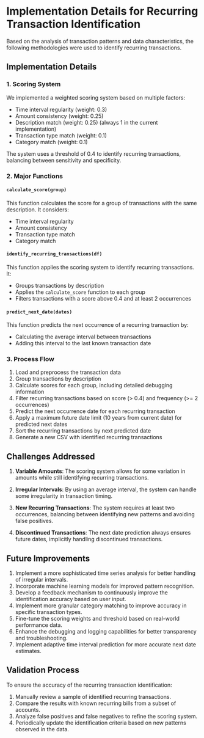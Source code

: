 # Implementation Details for Recurring Transaction Identification

Based on the analysis of transaction patterns and data characteristics, the following methodologies were used to identify recurring transactions.

## Implementation Details

### 1. Scoring System
We implemented a weighted scoring system based on multiple factors:
- Time interval regularity (weight: 0.3)
- Amount consistency (weight: 0.25)
- Description match (weight: 0.25) (always 1 in the current implementation)
- Transaction type match (weight: 0.1)
- Category match (weight: 0.1)

The system uses a threshold of 0.4 to identify recurring transactions, balancing between sensitivity and specificity.

### 2. Major Functions

#### `calculate_score(group)`
This function calculates the score for a group of transactions with the same description. It considers:
- Time interval regularity
- Amount consistency
- Transaction type match
- Category match

#### `identify_recurring_transactions(df)`
This function applies the scoring system to identify recurring transactions. It:
- Groups transactions by description
- Applies the `calculate_score` function to each group
- Filters transactions with a score above 0.4 and at least 2 occurrences

#### `predict_next_date(dates)`
This function predicts the next occurrence of a recurring transaction by:
- Calculating the average interval between transactions
- Adding this interval to the last known transaction date

### 3. Process Flow
1. Load and preprocess the transaction data
2. Group transactions by description
3. Calculate scores for each group, including detailed debugging information
4. Filter recurring transactions based on score (> 0.4) and frequency (>= 2 occurrences)
5. Predict the next occurrence date for each recurring transaction
6. Apply a maximum future date limit (10 years from current date) for predicted next dates
7. Sort the recurring transactions by next predicted date
8. Generate a new CSV with identified recurring transactions

## Challenges Addressed

1. **Variable Amounts**: The scoring system allows for some variation in amounts while still identifying recurring transactions.

2. **Irregular Intervals**: By using an average interval, the system can handle some irregularity in transaction timing.

3. **New Recurring Transactions**: The system requires at least two occurrences, balancing between identifying new patterns and avoiding false positives.

4. **Discontinued Transactions**: The next date prediction always ensures future dates, implicitly handling discontinued transactions.

## Future Improvements

1. Implement a more sophisticated time series analysis for better handling of irregular intervals.
2. Incorporate machine learning models for improved pattern recognition.
3. Develop a feedback mechanism to continuously improve the identification accuracy based on user input.
4. Implement more granular category matching to improve accuracy in specific transaction types.
5. Fine-tune the scoring weights and threshold based on real-world performance data.
6. Enhance the debugging and logging capabilities for better transparency and troubleshooting.
7. Implement adaptive time interval prediction for more accurate next date estimates.

## Validation Process

To ensure the accuracy of the recurring transaction identification:
1. Manually review a sample of identified recurring transactions.
2. Compare the results with known recurring bills from a subset of accounts.
3. Analyze false positives and false negatives to refine the scoring system.
4. Periodically update the identification criteria based on new patterns observed in the data.
